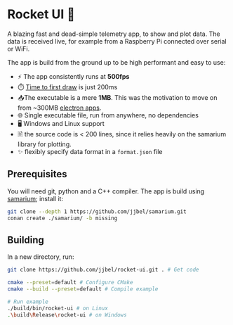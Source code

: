 # Rocket UI 🚀

A blazing fast and dead-simple telemetry app, to show and plot data.
The data is received live, for example from a Raspberry Pi connected over serial or WiFi.

The app is build from the ground up to be high performant and easy to use:

- ⚡ The app consistently runs at **500fps**
- ⏱️ [Time to first draw](https://developer.chrome.com/docs/lighthouse/performance/first-contentful-paint) is just 200ms
- 📥The executable is a mere **1MB**. This was the motivation to move on from ~300MB [electron apps](https://github.com/jjbel/rocket-ui-js).
- 🌐 Single executable file, run from anywhere, no dependencies
- 🖥️ Windows and Linux support
- 🖹 the source code is < 200 lines, since it relies heavily on the samarium library for plotting.
- ✨ flexibly specify data format in a `format.json` file

## Prerequisites

You will need git, python and a C++ compiler.
The app is build using [samarium](https://github.com/jjbel/samarium); install it:

```sh
git clone --depth 1 https://github.com/jjbel/samarium.git
conan create ./samarium/ -b missing
```

## Building

In a new directory, run:

```sh
git clone https://github.com/jjbel/rocket-ui.git . # Get code

cmake --preset=default # Configure CMake
cmake --build --preset=default # Compile example

# Run example
./build/bin/rocket-ui # on Linux
.\build\Release\rocket-ui # on Windows
```
